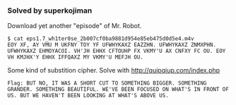 ### Solved by superkojiman

Download yet another "episode" of Mr. Robot. 

```
$ cat eps1.7_wh1ter0se_2b007cf0ba9881d954e85eb475d0d5e4.m4v
EOY XF, AY VMU M UKFNY TOY YF UFWHYKAXZ EAZZHN. UFWHYKAXZ ZNMXPHN. UFWHYKAXZ EHMOYACOI. VH'JH EHHX CFTOUHP FX VKMY'U AX CNFXY FC OU. EOY VH KMJHX'Y EHHX IFFQAXZ MY VKMY'U MEFJH OU.

```
Some kind of substition cipher. Solve with http://quipqiup.com/index.php

```
Flag: BUT NO, IT WAS A SHORT CUT TO SOMETHING BIGGER. SOMETHING GRANDER. SOMETHING BEAUTIFUL. WE'VE BEEN FOCUSED ON WHAT'S IN FRONT OF US. BUT WE HAVEN'T BEEN LOOKING AT WHAT'S ABOVE US.
```

